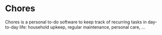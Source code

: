 # Chores

Chores is a personal to-do software to keep track of recurring tasks in day-to-day life: household upkeep, regular maintenance, personal care, ...
